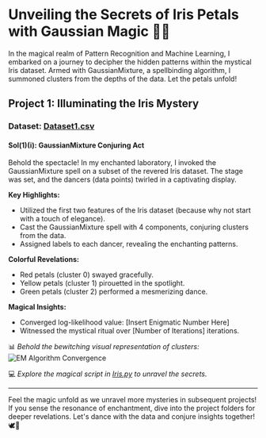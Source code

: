 # Unveiling the Secrets of Iris Petals with Gaussian Magic 🌺✨

In the magical realm of Pattern Recognition and Machine Learning, I embarked on a journey to decipher the hidden patterns within the mystical Iris dataset. Armed with GaussianMixture, a spellbinding algorithm, I summoned clusters from the depths of the data. Let the petals unfold!

## Project 1: Illuminating the Iris Mystery

### Dataset: [Dataset1.csv](https://github.com/snigdhab7/Magical-Iris-GaussianMixture/blob/main/Dataset1.csv)

#### Sol(1)(i): GaussianMixture Conjuring Act

Behold the spectacle! In my enchanted laboratory, I invoked the GaussianMixture spell on a subset of the revered Iris dataset. The stage was set, and the dancers (data points) twirled in a captivating display.

**Key Highlights:**
- Utilized the first two features of the Iris dataset (because why not start with a touch of elegance).
- Cast the GaussianMixture spell with 4 components, conjuring clusters from the data.
- Assigned labels to each dancer, revealing the enchanting patterns.

**Colorful Revelations:**
- Red petals (cluster 0) swayed gracefully.
- Yellow petals (cluster 1) pirouetted in the spotlight.
- Green petals (cluster 2) performed a mesmerizing dance.

**Magical Insights:**
- Converged log-likelihood value: [Insert Enigmatic Number Here]
- Witnessed the mystical ritual over [Number of Iterations] iterations.

📊 *Behold the bewitching visual representation of clusters:*
<br/>
![EM Algorithm Convergence](https://user-images.githubusercontent.com/62890614/233840589-a49a7481-d081-47fc-a9df-0eb0e6a71350.png)

💻 *Explore the magical script in [Iris.py](https://github.com/snigdhab7/Magical-Iris-GaussianMixture/blob/main/Iris.py)  to unravel the secrets.*

---

Feel the magic unfold as we unravel more mysteries in subsequent projects! If you sense the resonance of enchantment, dive into the project folders for deeper revelations. Let's dance with the data and conjure insights together! 🕊💫
